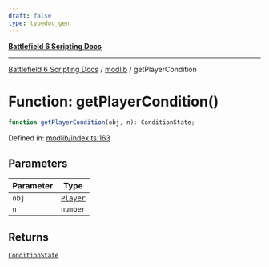 ```yaml
---
draft: false
type: typedoc_gen
---
```


[**Battlefield 6 Scripting Docs**](../../_index.md)

***

[Battlefield 6 Scripting Docs](../../_index.md) / [modlib](../_index.md) / getPlayerCondition

# Function: getPlayerCondition()

```ts
function getPlayerCondition(obj, n): ConditionState;
```

Defined in: [modlib/index.ts:163](https://github.com/battlefield-portal-community/portal-docs/blob/6d87e21c5922a3efb03c634dbe98e5fe6e797672/generators/santiago/modlib/index.ts#L163)

## Parameters

| Parameter | Type |
| ------ | ------ |
| `obj` | [`Player`](../../mod/mod/Player/_index.md) |
| `n` | `number` |

## Returns

[`ConditionState`](../ConditionState/_index.md)
